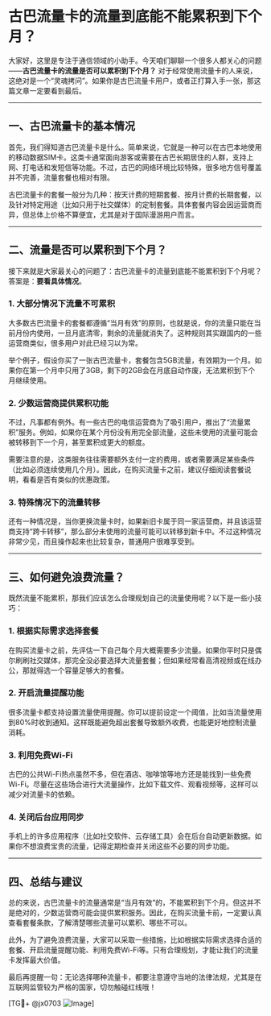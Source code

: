 # 古巴流量卡的流量到底能不能累积到下个月？

大家好，这里是专注于通信领域的小助手。今天咱们聊聊一个很多人都关心的问题——**古巴流量卡的流量是否可以累积到下个月？** 对于经常使用流量卡的人来说，这绝对是一个“灵魂拷问”。如果你是古巴流量卡用户，或者正打算入手一张，那这篇文章一定要看到最后。

---

## 一、古巴流量卡的基本情况

首先，我们得知道古巴流量卡是什么。简单来说，它就是一种可以在古巴本地使用的移动数据SIM卡。这类卡通常面向游客或需要在古巴长期居住的人群，支持上网、打电话和发短信等功能。不过，古巴的网络环境比较特殊，很多地方信号覆盖并不完善，流量套餐也相对有限。

古巴流量卡的套餐一般分为几种：按天计费的短期套餐、按月计费的长期套餐，以及针对特定用途（比如只用于社交媒体）的定制套餐。具体套餐内容会因运营商而异，但总体上价格不算便宜，尤其是对于国际漫游用户而言。

---

## 二、流量是否可以累积到下个月？

接下来就是大家最关心的问题了：古巴流量卡的流量到底能不能累积到下个月呢？答案是：**要看具体情况**。

### 1. **大部分情况下流量不可累积**
大多数古巴流量卡的套餐都遵循“当月有效”的原则，也就是说，你的流量只能在当前月份内使用，一旦月底清零，剩余的流量就消失了。这种规则其实跟国内的一些运营商类似，很多用户对此已经习以为常。

举个例子，假设你买了一张古巴流量卡，套餐包含5GB流量，有效期为一个月。如果你在第一个月中只用了3GB，剩下的2GB会在月底自动作废，无法累积到下个月继续使用。

### 2. **少数运营商提供累积功能**
不过，凡事都有例外。有一些古巴的电信运营商为了吸引用户，推出了“流量累积”服务。例如，如果你在某个月份没有用完全部流量，这些未使用的流量可能会被转移到下一个月，甚至累积成更大的额度。

需要注意的是，这类服务往往需要额外支付一定的费用，或者需要满足某些条件（比如必须连续使用几个月）。因此，在购买流量卡之前，建议仔细阅读套餐说明，看看是否有类似的优惠政策。

### 3. **特殊情况下的流量转移**
还有一种情况是，当你更换流量卡时，如果新旧卡属于同一家运营商，并且该运营商支持“跨卡转移”，那么部分未使用的流量可能可以转移到新卡中。不过这种情况非常少见，而且操作起来也比较复杂，普通用户很难享受到。

---

## 三、如何避免浪费流量？

既然流量不能累积，那我们应该怎么合理规划自己的流量使用呢？以下是一些小技巧：

### 1. **根据实际需求选择套餐**
在购买流量卡之前，先评估一下自己每个月大概需要多少流量。如果你平时只是偶尔刷刷社交媒体，那完全没必要选择大流量套餐；但如果经常看高清视频或在线办公，那就得选一个容量足够大的套餐。

### 2. **开启流量提醒功能**
很多流量卡都支持设置流量使用提醒。你可以提前设定一个阈值，比如当流量使用到80%时收到通知。这样既能避免超出套餐导致额外收费，也能更好地控制流量消耗。

### 3. **利用免费Wi-Fi**
古巴的公共Wi-Fi热点虽然不多，但在酒店、咖啡馆等地方还是能找到一些免费Wi-Fi。尽量在这些场合进行大流量操作，比如下载文件、观看视频等，这样可以减少对流量卡的依赖。

### 4. **关闭后台应用同步**
手机上的许多应用程序（比如社交软件、云存储工具）会在后台自动更新数据。如果你不想浪费宝贵的流量，记得定期检查并关闭这些不必要的同步功能。

---

## 四、总结与建议

总的来说，古巴流量卡的流量通常是“当月有效”的，不能累积到下个月。但这并不是绝对的，少数运营商可能会提供累积服务。因此，在购买流量卡前，一定要认真查看套餐条款，了解清楚哪些流量可以累积、哪些不可以。

此外，为了避免浪费流量，大家可以采取一些措施，比如根据实际需求选择合适的套餐、开启流量提醒功能、利用免费Wi-Fi等。只有合理规划，才能让我们的流量卡发挥最大价值。

最后再提醒一句：无论选择哪种流量卡，都要注意遵守当地的法律法规，尤其是在互联网监管较为严格的国家，切勿触碰红线哦！

[TG💪+ @jx0703 ![Image](https://github.com/user-attachments/assets/dbca1d08-cadb-493c-b0ec-ad6f7a83f270)]